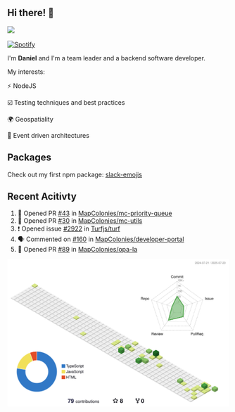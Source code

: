 ## Hi there! 👋

<p>
  <img src="https://github-readme-stats.vercel.app/api?username=syncush&theme=tokyonight">
</p>

[![Spotify](https://novatorem-rust.vercel.app/api/spotify)](https://open.spotify.com/user/syncush)

I'm **Daniel** and I'm a team leader and a backend software developer.

My interests:

⚡ NodeJS

☑️ Testing techniques and best practices

🌍 Geospatiality

🧠 Event driven architectures

## Packages
Check out my first npm package: [slack-emojis](https://www.npmjs.com/package/slack-emojis)

## Recent Acitivty
<!--START_SECTION:activity-->
1. 💪 Opened PR [#43](https://github.com/MapColonies/mc-priority-queue/pull/43) in [MapColonies/mc-priority-queue](https://github.com/MapColonies/mc-priority-queue)
2. 💪 Opened PR [#30](https://github.com/MapColonies/mc-utils/pull/30) in [MapColonies/mc-utils](https://github.com/MapColonies/mc-utils)
3. ❗ Opened issue [#2922](https://github.com/Turfjs/turf/issues/2922) in [Turfjs/turf](https://github.com/Turfjs/turf)
4. 🗣 Commented on [#160](https://github.com/MapColonies/developer-portal/pull/160#issuecomment-3088667981) in [MapColonies/developer-portal](https://github.com/MapColonies/developer-portal)
5. 💪 Opened PR [#89](https://github.com/MapColonies/opa-la/pull/89) in [MapColonies/opa-la](https://github.com/MapColonies/opa-la)
<!--END_SECTION:activity-->

![contrib](./profile-3d-contrib/profile-green-animate.svg)
